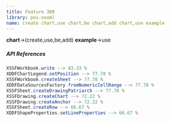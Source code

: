 ```yaml
---
title: Feature 380
library: poi-ooxml
name: create chart,use chart,be chart,add chart,use example
---
```


**chart**->(create,use,be,add) **example**->use 

##### API References

```java
XSSFWorkbook.write --> 83.33 %
XDDFChartLegend.setPosition --> 77.78 %
XSSFWorkbook.createSheet --> 77.78 %
XDDFDataSourcesFactory.fromNumericCellRange --> 77.78 %
XSSFSheet.createDrawingPatriarch --> 77.78 %
XSSFDrawing.createChart --> 72.22 %
XSSFDrawing.createAnchor --> 72.22 %
XSSFSheet.createRow --> 66.67 %
XDDFShapeProperties.setLineProperties --> 66.67 %
```
